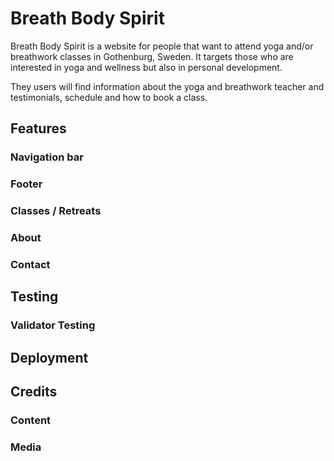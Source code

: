 # Breath Body Spirit

Breath Body Spirit is a website for people that want to attend yoga and/or breathwork classes in Gothenburg, Sweden. It targets those who are interested in yoga and wellness but also in personal development.

They users will find information about the yoga and breathwork teacher and testimonials, schedule and how to book a class.

## Features

### Navigation bar

### Footer

### Classes / Retreats

### About

### Contact

## Testing

### Validator Testing

## Deployment

## Credits

### Content

### Media

